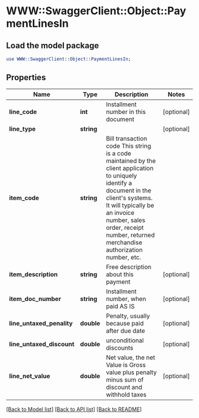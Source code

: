 # WWW::SwaggerClient::Object::PaymentLinesIn

## Load the model package
```perl
use WWW::SwaggerClient::Object::PaymentLinesIn;
```

## Properties
Name | Type | Description | Notes
------------ | ------------- | ------------- | -------------
**line_code** | **int** | Installment number in this document | [optional] 
**line_type** | **string** |  | [optional] 
**item_code** | **string** | Bill transaction code This string is a code maintained by the client application to uniquely identify a document in the client&#39;s systems. It will typically be an invoice number, sales order, receipt number, returned merchandise authorization number, etc. | 
**item_description** | **string** | Free description about this payment | [optional] 
**item_doc_number** | **string** | Installment number, when paid AS IS | [optional] 
**line_untaxed_penality** | **double** | Penalty, usually because paid after due date | [optional] 
**line_untaxed_discount** | **double** | unconditional discounts | [optional] 
**line_net_value** | **double** | Net value, the net Value is Gross value plus penalty minus sum of discount and withhold taxes | [optional] 

[[Back to Model list]](../README.md#documentation-for-models) [[Back to API list]](../README.md#documentation-for-api-endpoints) [[Back to README]](../README.md)


